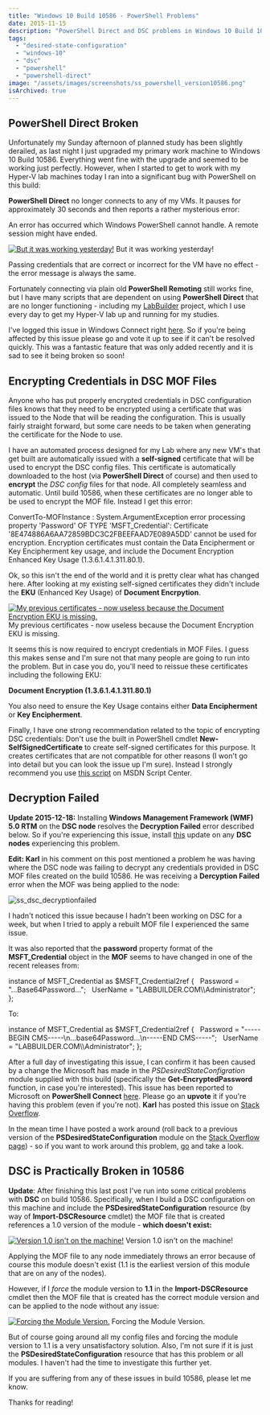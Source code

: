 ```yaml
---
title: "Windows 10 Build 10586 - PowerShell Problems"
date: 2015-11-15
description: "PowerShell Direct and DSC problems in Windows 10 Build 10586."
tags:
  - "desired-state-configuration"
  - "windows-10"
  - "dsc"
  - "powershell"
  - "powershell-direct"
image: "/assets/images/screenshots/ss_powershell_version10586.png"
isArchived: true
---
```


## PowerShell Direct Broken

Unfortunately my Sunday afternoon of planned study has been slightly derailed, as last night I just upgraded my primary work machine to Windows 10 Build 10586. Everything went fine with the upgrade and seemed to be working just perfectly. However, when I started to get to work with my Hyper-V lab machines today I ran into a significant bug with PowerShell on this build:

**PowerShell Direct** no longer connects to any of my VMs. It pauses for approximately 30 seconds and then reports a rather mysterious error:

An error has occurred which Windows PowerShell cannot handle. A remote session might have ended.

[![But it was working yesterday!](/assets/images/screenshots/ss_powershelldirect_errormessage.png)](/assets/images/screenshots/ss_powershelldirect_errormessage.png)
But it was working yesterday!

Passing credentials that are correct or incorrect for the VM have no effect - the error message is always the same.

Fortunately connecting via plain old **PowerShell Remoting** still works fine, but I have many scripts that are dependent on using **PowerShell Direct** that are no longer functioning - including my [LabBuilder](https://github.com/PlagueHO/LabBuilder) project, which I use every day to get my Hyper-V lab up and running for my studies.

I've logged this issue in Windows Connect right [here](https://connect.microsoft.com/PowerShell/Feedback/Details/2018831). So if you're being affected by this issue please go and vote it up to see if it can't be resolved quickly. This was a fantastic feature that was only added recently and it is sad to see it being broken so soon!

## Encrypting Credentials in DSC MOF Files

Anyone who has put properly encrypted credentials in DSC configuration files knows that they need to be encrypted using a certificate that was issued to the Node that will be reading the configuration. This is usually fairly straight forward, but some care needs to be taken when generating the certificate for the Node to use.

I have an automated process designed for my Lab where any new VM's that get built are automatically issued with a **self-signed** certificate that will be used to encrypt the DSC config files. This certificate is automatically downloaded to the host (via **PowerShell Direct** of course) and then used to **encrypt** the _DSC config_ files for that node. All completely seamless and automatic. Until build 10586, when these certificates are no longer able to be used to encrypt the MOF file. Instead I get this error:

ConvertTo-MOFInstance : System.ArgumentException error processing property 'Password' OF TYPE 'MSFT\_Credential': Certificate '8E474886A6AA72859BDC3C2FBEEFAAD7E089A5DD' cannot be used for encryption. Encryption certificates
must contain the Data Encipherment or Key Encipherment key usage, and include the Document Encryption Enhanced Key Usage (1.3.6.1.4.1.311.80.1).

Ok, so this isn't the end of the world and it is pretty clear what has changed here. After looking at my existing self-signed certificates they didn't include the **EKU** (Enhanced Key Usage) of **Document Encrpytion**.

[![My previous certificates - now useless because the Document Encryption EKU is missing.](/assets/images/screenshots/ss_certificate_selfsignedbad.png)](/assets/images/screenshots/ss_certificate_selfsignedbad.png)
My previous certificates - now useless because the Document Encryption EKU is missing.

It seems this is now required to encrypt credentials in MOF Files. I guess this makes sense and I'm sure not that many people are going to run into the problem. But in case you do, you'll need to reissue these certificates including the following EKU:

**Document Encryption (1.3.6.1.4.1.311.80.1)**

You also need to ensure the Key Usage contains either **Data Encipherment** or **Key Encipherment**.

Finally, I have one strong recommendation related to the topic of encrypting DSC credentials: Don't use the built in PowerShell cmdlet **New-SelfSignedCertificate** to create self-signed certificates for this purpose. It creates certificates that are not compatible for other reasons (I won't go into detail but you can look the issue up I'm sure). Instead I strongly recommend you use [this script](https://gallery.technet.microsoft.com/scriptcenter/Self-signed-certificate-5920a7c6) on MSDN Script Center.

## Decryption Failed

**Update 2015-12-18:** Installing **Windows Management Framework (WMF) 5.0 RTM** on the **DSC node** resolves the **Decryption Failed** error described below. So if you're experiencing this issue, install [this](https://www.microsoft.com/en-us/download/details.aspx?id=50395) update on any **DSC nodes** experiencing this problem.

**Edit: Karl** in his comment on this post mentioned a problem he was having where the DSC node was failing to decrypt any credentials provided in DSC MOF files created on the build 10586. He was receiving a **Dercyption Failed** error when the MOF was being applied to the node:

![ss_dsc_decryptionfailed](/assets/images/screenshots/ss_dsc_decryptionfailed.png)

I hadn't noticed this issue because I hadn't been working on DSC for a week, but when I tried to apply a rebuilt MOF file I experienced the same issue.

It was also reported that the **password** property format of the **MSFT\_Credential** object in the **MOF** seems to have changed in one of the recent releases from:

instance of MSFT\_Credential as $MSFT\_Credential2ref
{
  Password = "...Base64Password...";
  UserName = "LABBUILDER.COM\\\\Administrator";
};

To:

instance of MSFT\_Credential as $MSFT\_Credential2ref
{
  Password = "-----BEGIN CMS-----\\n...base64Password...\\n-----END CMS-----";
  UserName = "LABBUILDER.COM\\\\Administrator";
};

After a full day of investigating this issue, I can confirm it has been caused by a change the Microsoft has made in the _PSDesiredStateConfigration_ module supplied with this build (specifically the **Get-EncryptedPassword** function, in case you're interested). This issue has been reported to Microsoft on **PowerShell Connect** [here](https://connect.microsoft.com/PowerShell/Feedback/Details/2080033). Please go an **upvote** it if you're having this problem (even if you're not). **Karl** has posted this issue on [Stack Overflow](http://stackoverflow.com/questions/34006865/dsc-problems-with-credentials-and-build-10586).

In the mean time I have posted a work around (roll back to a previous version of the **PSDesiredStateConfiguration** module on the [Stack Overflow page](http://stackoverflow.com/questions/34006865/dsc-problems-with-credentials-and-build-10586)) - so if you want to work around this problem, [go](http://stackoverflow.com/questions/34006865/dsc-problems-with-credentials-and-build-10586) and take a look.

## DSC is Practically Broken in 10586

**Update**: After finishing this last post I've run into some critical problems with **DSC** on build 10586. Specifically, when I build a DSC configuration on this machine and include the **PSDesiredStateConfiguration** resource (by way of **Import-DSCResource** cmdlet) the MOF file that is created references a 1.0 version of the module - **which doesn't exist:**

[![Version 1.0 isn't on the machine!](/assets/images/screenshots/ss_dsc_badmofversion.png)](/assets/images/screenshots/ss_dsc_badmofversion.png)
Version 1.0 isn't on the machine!

Applying the MOF file to any node immediately throws an error because of course this module doesn't exist (1.1 is the earliest version of this module that are on any of the nodes).

However, if I _force_ the module version to **1.1** in the **Import-DSCResource** cmdlet then the MOF file that is created has the correct module version and can be applied to the node without any issue:

[![Forcing the Module Version.](/assets/images/screenshots/ss_dsc_howtofixmoduleversion.png)](/assets/images/screenshots/ss_dsc_howtofixmoduleversion.png)
Forcing the Module Version.

But of course going around all my config files and forcing the module version to 1.1 is a very unsatisfactory solution. Also, I'm not sure if it is just the **PSDesiredStateConfiguration** resource that has this problem or all modules. I haven't had the time to investigate this further yet.

If you are suffering from any of these issues in build 10586, please let me know.

Thanks for reading!
